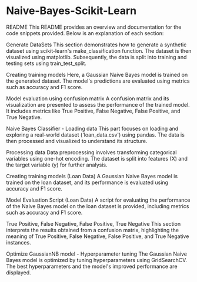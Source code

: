 # Naive-Bayes-Scikit-Learn


README
This README provides an overview and documentation for the code snippets provided. Below is an explanation of each section:

Generate DataSets
This section demonstrates how to generate a synthetic dataset using scikit-learn's make_classification function. The dataset is then visualized using matplotlib. Subsequently, the data is split into training and testing sets using train_test_split.

Creating training models
Here, a Gaussian Naive Bayes model is trained on the generated dataset. The model's predictions are evaluated using metrics such as accuracy and F1 score.

Model evaluation using confusion matrix
A confusion matrix and its visualization are presented to assess the performance of the trained model. It includes metrics like True Positive, False Negative, False Positive, and True Negative.

Naive Bayes Classifier - Loading data
This part focuses on loading and exploring a real-world dataset ('loan_data.csv') using pandas. The data is then processed and visualized to understand its structure.

Processing data
Data preprocessing involves transforming categorical variables using one-hot encoding. The dataset is split into features (X) and the target variable (y) for further analysis.

Creating training models (Loan Data)
A Gaussian Naive Bayes model is trained on the loan dataset, and its performance is evaluated using accuracy and F1 score.

Model Evaluation Script (Loan Data)
A script for evaluating the performance of the Naive Bayes model on the loan dataset is provided, including metrics such as accuracy and F1 score.

True Positive, False Negative, False Positive, True Negative
This section interprets the results obtained from a confusion matrix, highlighting the meaning of True Positive, False Negative, False Positive, and True Negative instances.

Optimize GaussianNB model - Hyperparameter tuning
The Gaussian Naive Bayes model is optimized by tuning hyperparameters using GridSearchCV. The best hyperparameters and the model's improved performance are displayed.